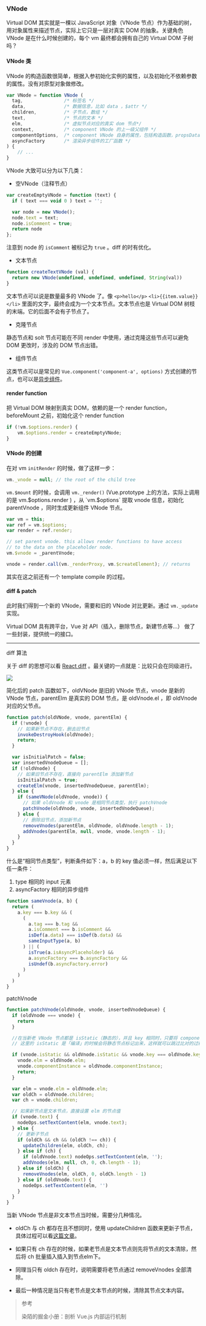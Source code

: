 ### VNode

Virtual DOM 其实就是一棵以 JavaScript 对象（VNode 节点）作为基础的树，用对象属性来描述节点，实际上它只是一层对真实 DOM 的抽象。关键角色 VNode 是在什么时候创建的，每个 vm 最终都会拥有自己的 Virtual DOM 子树吗？

#### VNode 类

VNode 的构造函数很简单，根据入参初始化实例的属性，以及初始化不依赖参数的属性。没有对原型对象做修改。

```javascript
var VNode = function VNode (
  tag,               /* 标签名 */
  data,              /* 数据信息，比如 data ，$attr */
  children,          /* 子节点，数组 */
  text,              /* 节点的文本 */
  elm,               /* 虚拟节点对应的真实 dom 节点*/
  context,           /* component VNode 的上一级父组件 */
  componentOptions,  /* component VNode 自身的属性，包括构造函数，propsData，listeners，tag，children*/
  asyncFactory       /* 渲染异步组件的工厂函数 */
) {
    // ...
}
```

VNode 大致可以分为以下几类：

 - 空VNode（注释节点）

```javascript
var createEmptyVNode = function (text) {
  if ( text === void 0 ) text = '';

  var node = new VNode();
  node.text = text;
  node.isComment = true;
  return node
};
```

注意到 node 的 `isComment` 被标记为 `true` 。diff 的时有优化。

 - 文本节点

```javascript
function createTextVNode (val) {
  return new VNode(undefined, undefined, undefined, String(val))
}
```

文本节点可以说是数量最多的 VNode 了。像 `<p>hello</p>` `<li>{{item.value}}</li>` 里面的文字，最终会成为一个文本节点。文本节点也是 Virtual DOM 树枝的末端。它的后面不会有子节点了。

 - 克隆节点

静态节点和 solt 节点可能在不同 render 中使用，通过克隆这些节点可以避免 DOM 更改时，涉及的 DOM 节点出错。

 - 组件节点

这类节点可以是常见的 `Vue.component('component-a', options)` 方式创建的节点，也可以是[异步组件](https://cn.vuejs.org/v2/guide/components-dynamic-async.html#%E5%9C%A8%E5%8A%A8%E6%80%81%E7%BB%84%E4%BB%B6%E4%B8%8A%E4%BD%BF%E7%94%A8-keep-alive)。

#### render function

把 Virtual DOM 映射到真实 DOM，依赖的是一个 render function，beforeMount 之前，初始化这个 render function

```javascript
if (!vm.$options.render) {
    vm.$options.render = createEmptyVNode;
}
```

#### VNode 的创建

在对 vm `initRender` 的时候，做了这样一步：

```javascript
vm._vnode = null; // the root of the child tree
```

`vm.$mount` 的时候，会调用 `vm._render()` (Vue.prototype 上的方法，实际上调用的是 vm.$options.render ) ，从 `vm.$options` 提取 vnode 信息，初始化 parentVnode ，同时生成更新组件 VNode 节点。

```javascript
var vm = this;
var ref = vm.$options;
var render = ref.render;

// set parent vnode. this allows render functions to have access
// to the data on the placeholder node.
vm.$vnode = _parentVnode;

vnode = render.call(vm._renderProxy, vm.$createElement); // returns
```

其实在这之前还有一个 template compile 的过程。

#### diff & patch

此时我们得到一个新的 VNode，需要和旧的 VNode 对比更新。通过 `vm._update` 实现。


Virtual DOM 具有跨平台，Vue 对 API（插入，删除节点，新建节点等...） 做了一些封装，提供统一的接口。

---

diff 算法

关于 diff 的思想可以看 [React diff](https://calendar.perfplanet.com/2013/diff/) 。最关键的一点就是：比较只会在同级进行。

![](https://calendar.perfplanet.com/wp-content/uploads/2013/12/vjeux/1.png)

简化后的 patch 函数如下，oldVNode 是旧的 VNode 节点，vnode 是新的 VNode 节点，parentElm 是真实的 DOM 节点，是 oldVnode.el ，即 oldVnode 对应的父节点。

```javascript
function patch(oldVNode, vnode, parentElm) {
  if (!vnode) {
    // 如果新节点不存在，删去旧节点
    invokeDestroyHook(oldVnode);
    return;
  }

  var isInitialPatch = false;
  var insertedVnodeQueue = [];
  if (!oldVnode) {
    // 如果旧节点不存在，直接向 parentElm 添加新节点
    isInitialPatch = true;
    createElm(vnode, insertedVnodeQueue, parentElm);
  } else {
    if (sameVNode(oldVnode, vnode)) {
      // 如果 oldVnode 和 vnode 是相同节点类型，执行 patchVnode
      patchVnode(oldVnode, vnode, insertedVnodeQueue);
    } else {
      // 删除旧节点，添加新节点
      removeVnodes(parentElm, oldVnode, oldVnode.length - 1);
      addVnodes(parentElm, null, vnode, vnode.length - 1);
    }
  }
}
```

什么是“相同节点类型”，判断条件如下：a，b 的 key 值必须一样，然后满足以下任一条件： 

1. type 相同的 input 元素
2. asyncFactory 相同的异步组件

```javascript
function sameVnode(a, b) {
  return (
    a.key === b.key && (
      (
        a.tag === b.tag &&
        a.isComment === b.isComment &&
        isDef(a.data) === isDef(b.data) &&
        sameInputType(a, b)
      ) || (
        isTrue(a.isAsyncPlaceholder) &&
        a.asyncFactory === b.asyncFactory &&
        isUndef(b.asyncFactory.error)
      )
    )
  )
}
```

patchVnode

```javascript
function patchVnode(oldVnode, vnode, insertedVnodeQueue) {
  if (oldVnode === vnode) {
    return
  }

  //在当新老 VNode 节点都是 isStatic（静态的），并且 key 相同时，只要将 componentInstance 与 elm 从老 VNode 节点“拿过来”即可。
  // 这里的 isStatic 是「编译」的时候会将静态节点标记出来，这样就可以跳过比对的过程。

  if (vnode.isStatic && oldVnode.isStatic && vnode.key === oldVnode.key) {
    vnode.elm = oldVnode.elm;
    vnode.componentInstance = oldVnode.componentInstance;
    return;
  }

  var elm = vnode.elm = oldVnode.elm;
  var oldCh = oldVnode.children;
  var ch = vnode.children;

  // 如果新节点是文本节点，直接设置 elm 的节点值
  if (vnode.text) {
    nodeOps.setTextContent(elm, vnode.text);
  } else {
    // 更新子节点
    if (oldCh && ch && (oldCh !== ch)) {
      updateChildren(elm, oldCh, ch);
    } else if (ch) {
      if (oldVnode.text) nodeOps.setTextContent(elm, '');
      addVnodes(elm, null, ch, 0, ch.length - 1);
    } else if (oldCh) {
      removeVnodes(elm, oldCh, 0, oldCh.length - 1)
    } else if (oldVnode.text) {
      nodeOps.setTextContent(elm, '')
    }
  }
}
```
当新 VNode 节点是非文本节点当时候，需要分几种情况。

 - oldCh 与 ch 都存在且不想同时，使用 updateChildren 函数来更新子节点，具体过程可以看[这篇文章](https://cloud.tencent.com/developer/article/1006029)。

 - 如果只有 ch 存在的时候，如果老节点是文本节点则先将节点的文本清除，然后将 ch 批量插入插入到节点elm下。

 - 同理当只有 oldch 存在时，说明需要将老节点通过 removeVnodes 全部清除。

 - 最后一种情况是当只有老节点是文本节点的时候，清除其节点文本内容。



> 参考
> 
> 染陌的掘金小册：剖析 Vue.js 内部运行机制









